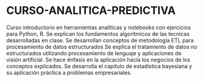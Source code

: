 # CURSO-ANALITICA-PREDICTIVA
Curso introductorio en herramientas analíticas y notebooks con ejercicios para Python, R. 
Se explican los fundamentos algorítmicos de las tecnicas desarrolladas en clase.
Se desarrollan conceptos de metodología ETL para procesamiento de datos estructurados
Se explica el tratamiento de datos no estructurados utilizando procesamiento de lenguaje y aplicaciones de visión artificial.
Se hace énfasis en la aplicación hacia los negocios de los conceptos explicados.
Se desarrolla el capítulo de estadística bayesiana y su aplicación práctica a problemas empresariales.
